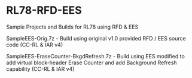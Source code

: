 # RL78-RFD-EES
Sample Projects and Builds for RL78 using RFD &amp; EES

SampleEES-Orig.7z - Build using original v1.0 provided RFD / EES source code (CC-RL & IAR v4)

SampleEES-EraseCounter-BkgdRefresh.7z - Build using EES modified to add virtual block-header Erase Counter and add Background Refresh capability (CC-RL & IAR v4)

